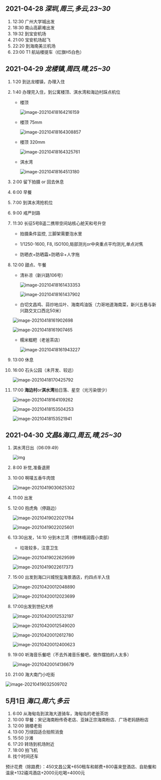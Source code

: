 ## 2021-04-28 *深圳,周三,多云,23~30*

1. 12:30 广州大学城出发
2. 18:30 南山高薪难出发
3. 19:32 到宝安机场
4. 21:00 宝安机场起飞
5. 22:20 到海南美兰机场
6. 23:00 T1 航站楼提车（红旗H5白色）



## 2021-04-29 *龙楼镇,周四,晴,25~30*

1. 1:20 到达龙楼镇，办理入住

2. 1:40 办理完入住，到公寓楼顶、淇水湾和海边村踩点机位

   - 楼顶

     ![image-20210418164216159](https://tva1.sinaimg.cn/large/008eGmZEgy1gppbjc0070j31km0u0e83.jpg)

   - 楼顶 75mm

     ![image-20210418164308857](https://tva1.sinaimg.cn/large/008eGmZEgy1gppbjgpudwj31o80u0nky.jpg)

   - 楼顶 320mm

     ![image-20210418164325761](https://tva1.sinaimg.cn/large/008eGmZEgy1gppbjlf1kpj31gk0tcnlj.jpg)

   - 淇水湾

     ![image-20210418164513180](https://tva1.sinaimg.cn/large/008eGmZEgy1gppbjo1s77j30no13q4qp.jpg)

3. 2:00 留下拍摄 or 回去休息

4. 6:00 早餐

5. 7:00 到淇水湾抢机位

6. 9:00 戒严封路

7. 11:30 长征5号B遥二携带空间站核心舱天和号升空

   - 拍摄条件监控, 三脚架需要泡水里

   - 1/1250-1600, F8, ISO100,局部测光or中央重点平均测光,单点对焦
   - 防晒衣+防晒霜+防晒伞+人字拖

8. 12:00 甜点、午餐

   - 清补凉（新兴路106号）

     ![image-20210418161433353](https://tva1.sinaimg.cn/large/008eGmZEgy1gppbjrvpc1j30u013z4qq.jpg)

     ![image-20210418161437902](https://tva1.sinaimg.cn/large/008eGmZEgy1gppbjw3kvyj30u00mi4qp.jpg)

   -  白切文昌鸡、蒜炒地瓜叶、海南鸡油饭（力哥地道海南菜，新兴五巷与新兴路交叉口西北50米）

     ![image-20210418161902698](https://tva1.sinaimg.cn/large/008eGmZEgy1gppbjytej4j30u0140e81.jpg)

     ![image-20210418161907465](https://tva1.sinaimg.cn/large/008eGmZEgy1gppbk23c55j30u0140kjl.jpg)

   - 糯米糍粑（老爸茶店）

     ![image-20210418161943227](https://tva1.sinaimg.cn/large/008eGmZEgy1gppbk4fi7zj30u0140b29.jpg)

9. 13:00 休息

10. 16:00 石头公园（未开发、较远）

    ![image-20210418170425792](https://tva1.sinaimg.cn/large/008eGmZEgy1gppbk7dp0ij30u01331kx.jpg)

11. 17:00 **海边村**or**淇水湾**拍日落、星空（光污染很少）

    ![image-20210418164109262](https://tva1.sinaimg.cn/large/008eGmZEgy1gppbkaeav8j31i10u01kz.jpg)

    ![image-20210418153504253](https://tva1.sinaimg.cn/large/008eGmZEgy1gppbkdj4fpj30u01404qq.jpg)

    ![image-20210418153521941](https://tva1.sinaimg.cn/large/008eGmZEgy1gppbki34sej30qv0zte81.jpg)



## 2021-04-30 *文昌&海口,周五,晴,25~30*

1. 淇水湾日出（06:09:49）

   ![img](https://tva1.sinaimg.cn/large/008eGmZEgy1gppbkluipij30u00gv105.jpg)

2. 8:00 补觉,准备退房

3. 10:00 啊唛五香牛肉馆

   ![image-20210419030625302](https://tva1.sinaimg.cn/large/008eGmZEgy1gppbkop4cmj30u00u0u0x.jpg)

4. 11:00 出发

5. 12:00 抱虎角（停路边）

   ![image-20210419022021784](https://tva1.sinaimg.cn/large/008eGmZEgy1gppbkrexuej30u0140qqn.jpg)

   ![image-20210419022025601](https://tva1.sinaimg.cn/large/008eGmZEgy1gppbku8yolj30u0140qr8.jpg)

6. 13:30出发，14:10 分到木兰湾（停林梧润霞小卖部）

   - 垃圾较多，注意卫生

   ![image-20210419022629599](https://tva1.sinaimg.cn/large/008eGmZEgy1gppbkx2vv6j30o20w2wps.jpg)		

   ![image-20210419022617373](https://tva1.sinaimg.cn/large/008eGmZEgy1gppbl0uilkj30ru114x3y.jpg)

7. 15:00 出发到海口兴城悦玺海景酒店，约四点半入住

   ![image-20210420012048890](https://tva1.sinaimg.cn/large/008eGmZEgy1gppkszr9gyj30n01ds7np.jpg)

   ![image-20210420012023699](https://tva1.sinaimg.cn/large/008eGmZEgy1gppkv4ibigj30n01dstgn.jpg)

8. 17:00出发到世纪大桥

   ![image-20210420012532197](https://tva1.sinaimg.cn/large/008eGmZEgy1gppkv24x0nj30u0140jvg.jpg)

   ![image-20210420012549020](https://tva1.sinaimg.cn/large/008eGmZEgy1gppkv0pjgcj30u01400wq.jpg)

   ![image-20210420012612780](https://tva1.sinaimg.cn/large/008eGmZEgy1gppkuyyrilj30u00mgwid.jpg)

   ![image-20210420012400623](https://tva1.sinaimg.cn/large/008eGmZEgy1gppkuwfjk0j30u01410xm.jpg)

9. 19:00 听海音乐餐吧（不去外滩音乐餐吧，做作摆拍的人太多）

   ![image-20210420014136679](https://tva1.sinaimg.cn/large/008eGmZEgy1gppkuv6hh7j30n01ds7wi.jpg)

10. 21:00 海大南门小吃街

   ![image-20210419032509702](https://tva1.sinaimg.cn/large/008eGmZEgy1gppblaqxwrj30u013znpe.jpg)



## 5月1日 *海口,周六,多云*

1. 6:00 从海甸岛到滨海大道骑车，海甸岛的老爸茶坊
2. 10:00 早餐：宋记海南粉传奇老店、亚妹正宗海南粉店、广场老妈肠粉店
3. 12:00 骑楼老街
4. 13:00 万绿园适合拍照消食
5. 15:50 沙滩
6. 17:20 转场到机场附近
7. 18:00 拍飞机
8. 找个时间还车



预计花费（除路费）：450文昌公寓+650租车和邮费+800喜来登酒店、自助餐和温泉+132禧鸿酒店+2000元吃喝=4000元